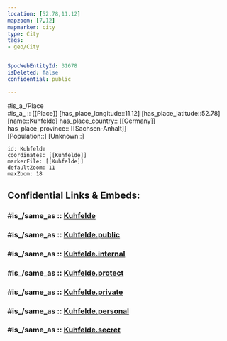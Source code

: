 ```yaml
---
location: [52.78,11.12] 
mapzoom: [7,12] 
mapmarker: city 
type: City
tags:
- geo/City


SpocWebEntityId: 31678
isDeleted: false
confidential: public

---
```

#is_a_/Place  
#is_a_ :: [[Place]] 
[has_place_longitude::11.12] 
[has_place_latitude::52.78] 
[name::Kuhfelde] 
has_place_country:: [[Germany]]  
has_place_province:: [[Sachsen-Anhalt]]  
[Population::] 
[Unknown::] 


```leaflet
id: Kuhfelde
coordinates: [[Kuhfelde]] 
markerFile: [[Kuhfelde]] 
defaultZoom: 11 
maxZoom: 18
```


## Confidential Links & Embeds: 

### #is_/same_as :: [Kuhfelde](/_Standards/Earth/Continent/Europe/Europe~Central/Germany/Germany~East/Sachsen-Anhalt/counties~SA/Altmarkkreis_Salzwedel/cities~Kreis_Salzwedel/Beetzendorf-Diesdorf/boroughs~Beetzendorf/Kuhfelde.md) 

### #is_/same_as :: [Kuhfelde.public](/_public/Earth/Continent/Europe/Europe~Central/Germany/Germany~East/Sachsen-Anhalt/counties~SA/Altmarkkreis_Salzwedel/cities~Kreis_Salzwedel/Beetzendorf-Diesdorf/boroughs~Beetzendorf/Kuhfelde.public.md) 

### #is_/same_as :: [Kuhfelde.internal](/_internal/Earth/Continent/Europe/Europe~Central/Germany/Germany~East/Sachsen-Anhalt/counties~SA/Altmarkkreis_Salzwedel/cities~Kreis_Salzwedel/Beetzendorf-Diesdorf/boroughs~Beetzendorf/Kuhfelde.internal.md) 

### #is_/same_as :: [Kuhfelde.protect](/_protect/Earth/Continent/Europe/Europe~Central/Germany/Germany~East/Sachsen-Anhalt/counties~SA/Altmarkkreis_Salzwedel/cities~Kreis_Salzwedel/Beetzendorf-Diesdorf/boroughs~Beetzendorf/Kuhfelde.protect.md) 

### #is_/same_as :: [Kuhfelde.private](/_private/Earth/Continent/Europe/Europe~Central/Germany/Germany~East/Sachsen-Anhalt/counties~SA/Altmarkkreis_Salzwedel/cities~Kreis_Salzwedel/Beetzendorf-Diesdorf/boroughs~Beetzendorf/Kuhfelde.private.md) 

### #is_/same_as :: [Kuhfelde.personal](/_personal/Earth/Continent/Europe/Europe~Central/Germany/Germany~East/Sachsen-Anhalt/counties~SA/Altmarkkreis_Salzwedel/cities~Kreis_Salzwedel/Beetzendorf-Diesdorf/boroughs~Beetzendorf/Kuhfelde.personal.md) 

### #is_/same_as :: [Kuhfelde.secret](/_secret/Earth/Continent/Europe/Europe~Central/Germany/Germany~East/Sachsen-Anhalt/counties~SA/Altmarkkreis_Salzwedel/cities~Kreis_Salzwedel/Beetzendorf-Diesdorf/boroughs~Beetzendorf/Kuhfelde.secret.md)

